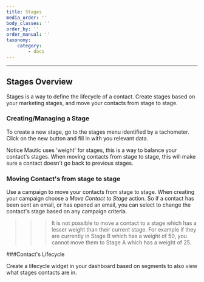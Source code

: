 ```yaml
---
title: Stages
media_order: ''
body_classes: ''
order_by: ''
order_manual: ''
taxonomy:
    category:
        - docs
---
```


-----------
## Stages Overview

Stages is a way to define the lifecycle of a contact. Create stages based on your marketing stages, and move your contacts from stage to stage.

### Creating/Managing a Stage

To create a new stage, go to the stages menu identified by a tachometer. Click on the new button and fill in with you relevant data.

Notice Mautic uses 'weight' for stages, this is a way to balance your contact's stages.  When moving contacts from stage to stage, this will make sure a contact doesn't go back to previous stages.

### Moving Contact's from stage to stage

Use a campaign to move your contacts from stage to stage. When creating your campaign choose a _Move Contact to Stage_ action. So if a contact has been sent an email, or has opened an email, you can select to change the contact's stage based on any campaign criteria.

>>> It is not possible to move a contact to a stage which has a lesser weight than their current stage. For example if they are currently in Stage B which has a weight of 50, you cannot move them to Stage A which has a weight of 25.

###Contact's Lifecycle

Create a lifecycle widget in your dashboard based on segments to also view what stages contacts are in.
